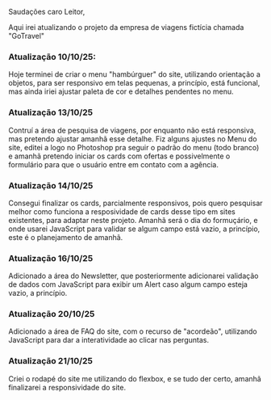 Saudações caro Leitor,

Aqui irei atualizando o projeto da empresa de viagens fictícia chamada "GoTravel"

<h3>Atualização 10/10/25:</h3>

Hoje terminei de criar o menu "hambúrguer" do site, utilizando orientação a objetos, para ser responsivo em telas pequenas, a princípio, está funcional, mas ainda iriei ajustar paleta de cor e detalhes pendentes no menu.

<h3>Atualização 13/10/25</h3>

Contruí a área de pesquisa de viagens, por enquanto não está responsiva, mas pretendo ajustar amanhã esse detalhe. Fiz alguns ajustes no Menu do site, editei a logo no Photoshop pra seguir o padrão do menu (todo branco) e amanhã pretendo iniciar os cards com ofertas e possivelmente o formulário para que o usuário entre em contato com a agência.

<h3>Atualização 14/10/25</h3>

Consegui finalizar os cards, parcialmente responsivos, pois quero pesquisar melhor como funciona a resposividade de cards desse tipo em sites existentes, para adaptar neste projeto. Amanhã será o dia do formuçário, e onde usarei JavaScript para validar se algum campo está vazio, a princípio, este é o planejamento de amanhã.

<h3>Atualização 16/10/25</h3>

Adicionado a área do Newsletter, que posteriormente adicionarei validação de dados com JavaScript para exibir um Alert caso algum campo esteja vazio, a princípio.

<h3>Atualização 20/10/25</h3>

Adicionado a área de FAQ do site, com o recurso de "acordeão", utilizando JavaScript para dar a interatividade ao clicar nas perguntas.

<h3>Atualização 21/10/25</h3>

Criei o rodapé do site me utilizando do flexbox, e se tudo der certo, amanhã finalizarei a responsividade do site.